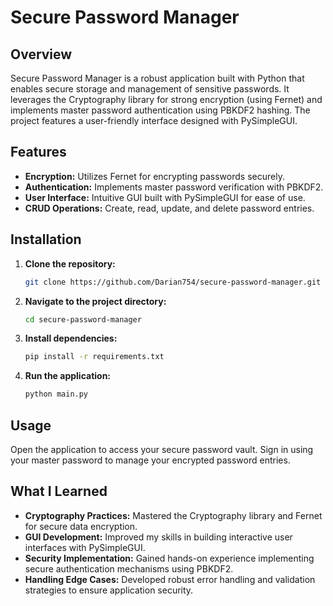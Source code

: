 # Secure Password Manager

## Overview
Secure Password Manager is a robust application built with Python that enables secure storage and management of sensitive passwords. It leverages the Cryptography library for strong encryption (using Fernet) and implements master password authentication using PBKDF2 hashing. The project features a user-friendly interface designed with PySimpleGUI.

## Features
- **Encryption:** Utilizes Fernet for encrypting passwords securely.
- **Authentication:** Implements master password verification with PBKDF2.
- **User Interface:** Intuitive GUI built with PySimpleGUI for ease of use.
- **CRUD Operations:** Create, read, update, and delete password entries.

## Installation
1. **Clone the repository:**
    ```bash
    git clone https://github.com/Darian754/secure-password-manager.git
    ```
2. **Navigate to the project directory:**
    ```bash
    cd secure-password-manager
    ```
3. **Install dependencies:**
    ```bash
    pip install -r requirements.txt
    ```
4. **Run the application:**
    ```bash
    python main.py
    ```

## Usage
Open the application to access your secure password vault. Sign in using your master password to manage your encrypted password entries.

## What I Learned
- **Cryptography Practices:** Mastered the Cryptography library and Fernet for secure data encryption.
- **GUI Development:** Improved my skills in building interactive user interfaces with PySimpleGUI.
- **Security Implementation:** Gained hands-on experience implementing secure authentication mechanisms using PBKDF2.
- **Handling Edge Cases:** Developed robust error handling and validation strategies to ensure application security.

